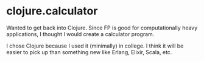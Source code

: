 # clojure.calculator

Wanted to get back into Clojure. Since FP is good for computationally heavy applications, I thought I would create a calculator program.<br>

I chose Clojure because I used it (minimally) in college. I think it will be easier to pick up than something new like Erlang, Elixir, Scala, etc.